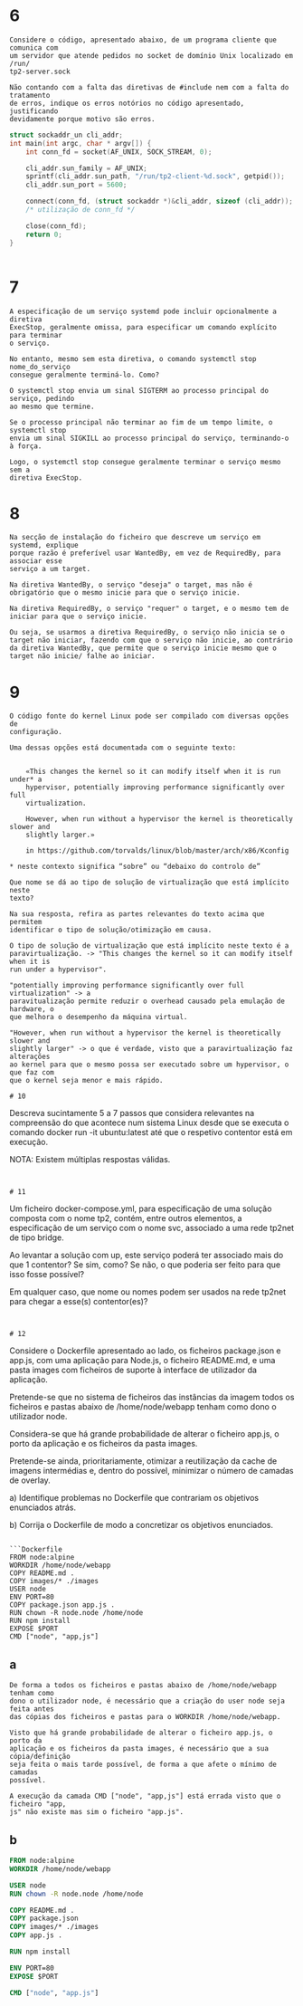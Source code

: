 # 6
```
Considere o código, apresentado abaixo, de um programa cliente que comunica com 
um servidor que atende pedidos no socket de domínio Unix localizado em /run/
tp2-server.sock

Não contando com a falta das diretivas de #include nem com a falta do tratamento 
de erros, indique os erros notórios no código apresentado, justificando 
devidamente porque motivo são erros.
```

```c
struct sockaddr_un cli_addr;
int main(int argc, char * argv[]) {
    int conn_fd = socket(AF_UNIX, SOCK_STREAM, 0);

    cli_addr.sun_family = AF_UNIX;
    sprintf(cli_addr.sun_path, "/run/tp2-client-%d.sock", getpid());
    cli_addr.sun_port = 5600;

    connect(conn_fd, (struct sockaddr *)&cli_addr, sizeof (cli_addr));
    /* utilização de conn_fd */

    close(conn_fd);
    return 0;
}
```

```

```

# 7
```
A especificação de um serviço systemd pode incluir opcionalmente a diretiva 
ExecStop, geralmente omissa, para especificar um comando explícito para terminar 
o serviço. 

No entanto, mesmo sem esta diretiva, o comando systemctl stop nome_do_serviço 
consegue geralmente terminá-lo. Como?
```

```
O systemctl stop envia um sinal SIGTERM ao processo principal do serviço, pedindo 
ao mesmo que termine. 

Se o processo principal não terminar ao fim de um tempo limite, o systemctl stop 
envia um sinal SIGKILL ao processo principal do serviço, terminando-o à força.

Logo, o systemctl stop consegue geralmente terminar o serviço mesmo sem a 
diretiva ExecStop.
```

# 8
```
Na secção de instalação do ficheiro que descreve um serviço em systemd, explique 
porque razão é preferível usar WantedBy, em vez de RequiredBy, para associar esse 
serviço a um target.
```

```
Na diretiva WantedBy, o serviço "deseja" o target, mas não é obrigatório que o mesmo inicie para que o serviço inicie.

Na diretiva RequiredBy, o serviço "requer" o target, e o mesmo tem de iniciar para que o serviço inicie.

Ou seja, se usarmos a diretiva RequiredBy, o serviço não inicia se o target não iniciar, fazendo com que o serviço não inicie, ao contrário da diretiva WantedBy, que permite que o serviço inicie mesmo que o target não inicie/ falhe ao iniciar.
```

# 9 
```
O código fonte do kernel Linux pode ser compilado com diversas opções de 
configuração. 

Uma dessas opções está documentada com o seguinte texto:


    «This changes the kernel so it can modify itself when it is run under* a 
    hypervisor, potentially improving performance significantly over full 
    virtualization. 
    
    However, when run without a hypervisor the kernel is theoretically slower and 
    slightly larger.»

    in https://github.com/torvalds/linux/blob/master/arch/x86/Kconfig

* neste contexto significa “sobre” ou “debaixo do controlo de”

Que nome se dá ao tipo de solução de virtualização que está implícito neste 
texto? 

Na sua resposta, refira as partes relevantes do texto acima que permitem 
identificar o tipo de solução/otimização em causa.
```

```
O tipo de solução de virtualização que está implícito neste texto é a 
paravirtualização. -> "This changes the kernel so it can modify itself when it is 
run under a hypervisor".

"potentially improving performance significantly over full virtualization" -> a 
paravitualização permite reduzir o overhead causado pela emulação de hardware, o 
que melhora o desempenho da máquina virtual.

"However, when run without a hypervisor the kernel is theoretically slower and 
slightly larger" -> o que é verdade, visto que a paravirtualização faz alterações 
ao kernel para que o mesmo possa ser executado sobre um hypervisor, o que faz com 
que o kernel seja menor e mais rápido.

# 10
```
Descreva sucintamente 5 a 7 passos que considera relevantes na compreensão do que acontece num sistema Linux desde que se executa o comando docker run -it ubuntu:latest até que o respetivo contentor está em execução. 

NOTA: Existem múltiplas respostas válidas.
```

```

```

# 11
```
Um ficheiro docker-compose.yml, para especificação de uma solução composta com o 
nome tp2, contém, entre outros elementos, a especificação de um serviço com o 
nome svc, associado a uma rede tp2net de tipo bridge. 

Ao levantar a solução com up, este serviço poderá ter associado mais do que 1
contentor? Se sim, como? Se não, o que poderia ser feito para que isso fosse 
possível? 

Em qualquer caso, que nome ou nomes podem ser usados na rede tp2net para chegar a 
esse(s) contentor(es)?
```

```

```

# 12
```
Considere o Dockerfile apresentado ao lado, os ficheiros package.json e app.js, 
com uma aplicação para Node.js, o ficheiro README.md, e uma pasta images com 
ficheiros de suporte à interface de utilizador da aplicação. 

Pretende-se que no sistema de ficheiros das instâncias da imagem todos os 
ficheiros e pastas abaixo de /home/node/webapp tenham como dono o
utilizador node. 

Considera-se que há grande probabilidade de alterar o ficheiro app.js, o porto da 
aplicação e os ficheiros da pasta images.

Pretende-se ainda, prioritariamente, otimizar a reutilização da cache de imagens 
intermédias e, dentro do possível, minimizar o número de camadas de overlay.

a) Identifique problemas no Dockerfile que contrariam os objetivos enunciados atrás.

b) Corrija o Dockerfile de modo a concretizar os objetivos enunciados.
```

```Dockerfile
FROM node:alpine
WORKDIR /home/node/webapp
COPY README.md .
COPY images/* ./images
USER node
ENV PORT=80
COPY package.json app.js .
RUN chown -R node.node /home/node
RUN npm install
EXPOSE $PORT
CMD ["node", "app,js"]
```

## a
```
De forma a todos os ficheiros e pastas abaixo de /home/node/webapp tenham como 
dono o utilizador node, é necessário que a criação do user node seja feita antes 
das cópias dos ficheiros e pastas para o WORKDIR /home/node/webapp.

Visto que há grande probabilidade de alterar o ficheiro app.js, o porto da 
aplicação e os ficheiros da pasta images, é necessário que a sua cópia/definição 
seja feita o mais tarde possível, de forma a que afete o mínimo de camadas 
possível.

A execução da camada CMD ["node", "app,js"] está errada visto que o ficheiro "app,
js" não existe mas sim o ficheiro "app.js".
```

## b
```Dockerfile
FROM node:alpine
WORKDIR /home/node/webapp

USER node
RUN chown -R node.node /home/node

COPY README.md .
COPY package.json
COPY images/* ./images
COPY app.js .

RUN npm install

ENV PORT=80
EXPOSE $PORT

CMD ["node", "app.js"]
```                